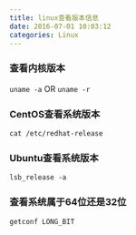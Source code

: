 ```yaml
---
title: linux查看版本信息
date: 2016-07-01 10:03:12
categories: Linux
---
```


### 查看内核版本

``uname -a``
OR
``uname -r``

### CentOS查看系统版本

``cat /etc/redhat-release``

### Ubuntu查看系统版本

``lsb_release -a``

### 查看系统属于64位还是32位

``getconf LONG_BIT``
